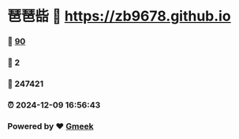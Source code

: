 # 琶琶啙 :link: https://zb9678.github.io 
### :page_facing_up: [90](https://zb9678.github.io/tag.html) 
### :speech_balloon: 2 
### :hibiscus: 247421 
### :alarm_clock: 2024-12-09 16:56:43 
### Powered by :heart: [Gmeek](https://github.com/Meekdai/Gmeek)
